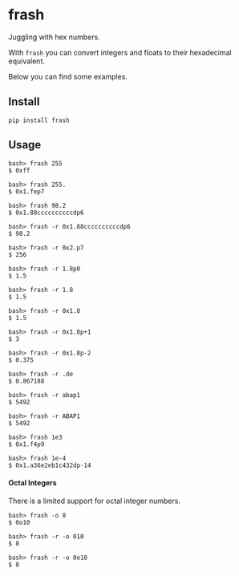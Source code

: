 # frash

Juggling with hex numbers. 

With `frash` you can convert integers and floats to their hexadecimal equivalent.

Below you can find some examples.

## Install

`pip install frash`

## Usage

```console
bash> frash 255
$ 0xff

bash> frash 255.
$ 0x1.fep7

bash> frash 98.2
$ 0x1.88ccccccccccdp6

bash> frash -r 0x1.88ccccccccccdp6
$ 98.2

bash> frash -r 0x2.p7
$ 256

bash> frash -r 1.8p0
$ 1.5

bash> frash -r 1.8
$ 1.5

bash> frash -r 0x1.8
$ 1.5

bash> frash -r 0x1.8p+1
$ 3

bash> frash -r 0x1.8p-2
$ 0.375

bash> frash -r .de
$ 0.867188

bash> frash -r abap1
$ 5492

bash> frash -r ABAP1
$ 5492

bash> frash 1e3
$ 0x1.f4p9

bash> frash 1e-4
$ 0x1.a36e2eb1c432dp-14
```

#### Octal Integers

There is a limited support for octal integer numbers.

```console
bash> frash -o 8
$ 0o10

bash> frash -r -o 010
$ 8

bash> frash -r -o 0o10
$ 8
```